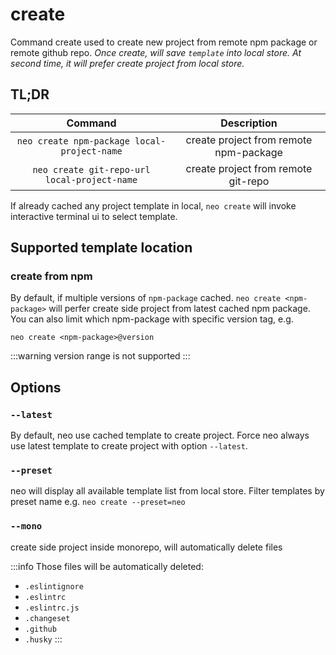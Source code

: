 # create

Command create used to create new project from remote npm package or remote github repo. *Once create, will save `template` into local store. At second time, it will prefer create project from local store.*

## TL;DR

|Command|Description|
|:---:|:---:|
|`neo create npm-package local-project-name`|create project from remote npm-package|
|`neo create git-repo-url local-project-name`|create project from remote git-repo|

If already cached any project template in local, `neo create` will invoke interactive terminal ui to select template.

## Supported template location

### create from npm

By default, if multiple versions of `npm-package` cached. `neo create <npm-package>` will perfer create side project from latest cached npm package. You can also limit which npm-package with specific version tag, e.g.

`neo create <npm-package>@version`

:::warning
version range is not supported
:::

## Options

### `--latest`

By default, neo use cached template to create project. Force neo always use latest template to create project with option `--latest`.


### `--preset`

neo will display all available template list from local store. Filter templates by preset name e.g. `neo create --preset=neo`

### `--mono`

create side project inside monorepo, will automatically delete files

:::info
Those files will be automatically deleted:

- `.eslintignore`
- `.eslintrc` 
- `.eslintrc.js`
- `.changeset`
- `.github`
- `.husky`
:::